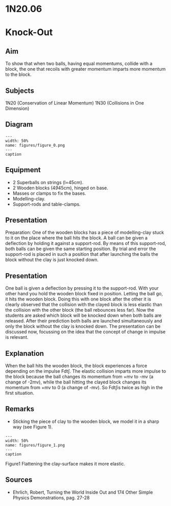 # 1N20.06 
  # Knock-Out 
    
  
## Aim   
 To show that when two balls, having equal momentums, collide with a block, the one that recoils with greater momentum imparts more momentum to the block.    
  
## Subjects   
 1N20 (Conservation of Linear Momentum) 1N30 (Collisions in One Dimension)   
  
## Diagram   
   
```{figure} figures/figure_0.png  
---  
width: 50%  
name: figures/figure_0.png  
---  
caption  
``` 
      
  
## Equipment   
 
 *  2 Superballs on strings (l=45cm). 
 *  2 Wooden blocks (4*9*45cm), hinged on base. 
 *  Masses or clamps to fix the bases. 
 *  Modelling-clay. 
 *  Support-rods and table-clamps.
     
  
## Presentation   
 Preparation: One of the wooden blocks has a piece of modelling-clay stuck to it on the place where the ball hits the block. A ball can be given a deflection by holding it against a support-rod. By means of this support-rod, both balls can be given the same starting position. By trial and error the support-rod is placed in such a position that after launching the balls the block without the clay is just knocked down.   
  
## Presentation   
 One ball is given a deflection by pressing it to the support-rod. With your other hand you hold the wooden block fixed in position. Letting the ball go, it hits the wooden block. Doing this with one block after the other it is clearly observed that the collision with the clayed block is less elastic than the collision with the other block (the ball rebounces less far). Now the students are asked which block will be knocked down when both balls are released. After their prediction both balls are launched simultaneously and only the block without the clay is knocked down. The presentation can be discussed now, focussing on the idea that the concept of change in impulse is relevant.    
  
## Explanation   
 When the ball hits the wooden block, the block experiences a force depending on the impulse Fdt∫. The elastic collision imparts more impulse to the block because the ball changes its momentum from +mv to -mv (a change of -2mv), while the ball hitting the clayed block changes its momentum from +mv to 0 (a change of -mv). So Fdt∫is twice as high in the first situation.    
  
## Remarks   
 
 *  Sticking the piece of clay to the wooden block, we model it in a sharp way (see Figure 1).   
```{figure} figures/figure_1.png  
---  
width: 50%  
name: figures/figure_1.png  
---  
caption  
``` 
 Figure1 Flattening the clay-surface makes it more elastic.
   
  
## Sources   
 
 *  Ehrlich, Robert, Turning the World Inside Out and 174 Other Simple Physics Demonstrations, pag. 27-28
  